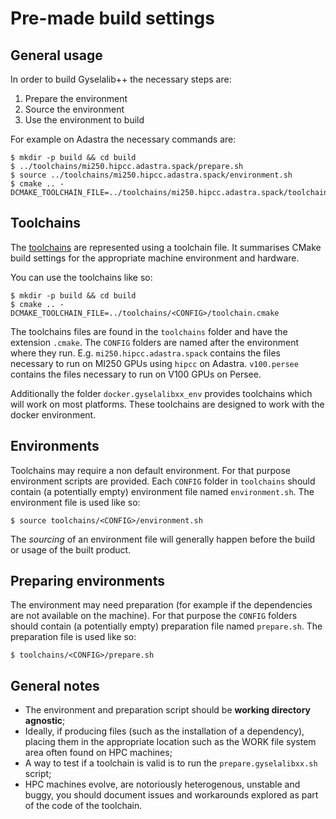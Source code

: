 # Pre-made build settings

## General usage

In order to build Gyselalib++ the necessary steps are:
1. Prepare the environment
2. Source the environment
3. Use the environment to build

For example on Adastra the necessary commands are:

```
$ mkdir -p build && cd build
$ ../toolchains/mi250.hipcc.adastra.spack/prepare.sh
$ source ../toolchains/mi250.hipcc.adastra.spack/environment.sh
$ cmake .. -DCMAKE_TOOLCHAIN_FILE=../toolchains/mi250.hipcc.adastra.spack/toolchain.cmake
```

## Toolchains

The [toolchains](https://en.wikipedia.org/wiki/Toolchain) are represented using a toolchain file. It summarises CMake build settings for the appropriate machine environment and hardware.

You can use the toolchains like so:

```
$ mkdir -p build && cd build
$ cmake .. -DCMAKE_TOOLCHAIN_FILE=../toolchains/<CONFIG>/toolchain.cmake
```

The toolchains files are found in the `toolchains` folder and have the extension `.cmake`. The `CONFIG` folders are named after the environment where they run. E.g. `mi250.hipcc.adastra.spack` contains the files necessary to run on MI250 GPUs using `hipcc` on Adastra. `v100.persee` contains the files necessary to run on V100 GPUs on Persee.

Additionally the folder `docker.gyselalibxx_env` provides toolchains which will work on most platforms. These toolchains are designed to work with the docker environment.

## Environments

Toolchains may require a non default environment. For that purpose environment scripts are provided. Each `CONFIG` folder in `toolchains` should contain (a potentially empty) environment file named `environment.sh`. The environment file is used like so:

```
$ source toolchains/<CONFIG>/environment.sh
```

The *sourcing* of an environment file will generally happen before the build or usage of the built product.


## Preparing environments

The environment may need preparation (for example if the dependencies are not available on the machine). For that purpose the `CONFIG` folders should contain (a potentially empty) preparation file named `prepare.sh`. The preparation file is used like so:

```
$ toolchains/<CONFIG>/prepare.sh
```

## General notes

- The environment and preparation script should be **working directory agnostic**;
- Ideally, if producing files (such as the installation of a dependency), placing them in the appropriate location such as the WORK file system area often found on HPC machines;
- A way to test if a toolchain is valid is to run the `prepare.gyselalibxx.sh` script;
- HPC machines evolve, are notoriously heterogenous, unstable and buggy, you should document issues and workarounds explored as part of the code of the toolchain.
